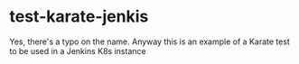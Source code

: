 # test-karate-jenkis

Yes, there's a typo on the name.
Anyway this is an example of a Karate test to be used in a Jenkins K8s instance